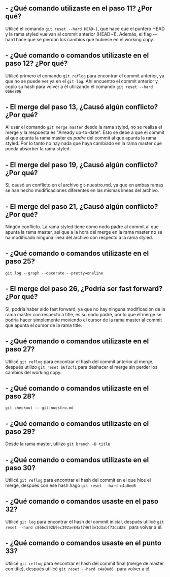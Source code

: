 ## - ¿Qué comando utilizaste en el paso 11? ¿Por qué?
Utilicé el comando `git reset --hard HEAD~1`, que hace que el puntero HEAD y la rama styled vuelvan al commit anterior (HEAD~1). Además, el flag --hard hace que se pierdan los cambios que hubiese en el working copy.

## - ¿Qué comando o comandos utilizaste en el paso 12? ¿Por qué?
Utilicé primero el comando `git reflog` para encontrar el commit anterior, ya que no se puede ver ya en el `git log`. Ahí encuentro el commit anterior y copio su hash para volver a él utilizando el comando `git reset --hard 0b6e806`

## - El merge del paso 13, ¿Causó algún conflicto? ¿Por qué?
Al usar el comando `git merge master` desde la rama styled, no se realiza el merge y la respuesta es "Already up-to-date". Esto se debe a que el commit al que apunta la rama master es *padre* del commit al que apunta la rama styled. Por lo tanto no hay nada que haya cambiado en la rama master que pueda absorber la rama styled.   


## - El merge del paso 19, ¿Causó algún conflicto? ¿Por qué?
Si, causó un  conflicto en el archivo git-nuestro.md, ya que en ambas ramas se han hecho modificaciones diferentes en las mismas líneas del archivo.

## - El merge del paso 21, ¿Causó algún conflicto? ¿Por qué?
Ningún conflicto. La rama styled tiene como nodo padre al commit al que apunta la rama master, así que a la hora del merge en la rama master no se ha modificado ninguna línea del archivo con respecto a la rama styled.

## - ¿Qué comando o comandos utilizaste en el paso 25?
`git log --graph --decorate --pretty=oneline`

## - El merge del paso 26, ¿Podría ser fast forward? ¿Por qué?
SI, podría haber sido fast forward, ya que no hay ninguna modificación de la rama master con respecto a title, es su nodo padre, por lo que el merge se podría hacer simplemente moviendo el cursor de la rama master al commit que apunta el cursor de la rama title.

## - ¿Qué comando o comandos utilizaste en el paso 27?
Utilicé `git reflog` para encontrar el hash del commit anterior al merge, después utilizo `git reset b6f2cf1` para deshacer el merge sin perder los cambios del working copy.

## - ¿Qué comando o comandos utilizaste en el paso 28?
`git checkout -- git-nuestro.md`

## - ¿Qué comando o comandos utilizaste en el paso 29?
Desde la rama master, utilizo `git branch -D title`

## - ¿Qué comando o comandos utilizaste en el paso 30?
Utilicé `git reflog` para encontrar el hash del commit en el que hice el merge, despues con ese hash hago `git reset --hard c4a0ed6`

## - ¿Qué comando o comandos usaste en el paso 32?
Utilicé `git log` para encontrar el hash del commit inicial, después utilicé `git reset --hard c866c592b9ec392ae84af746f3e1d3abf73dcd28
` para volver a él.

## - ¿Qué comando o comandos usaste en el punto 33?
Utilicé `git reflog` para encontrar el hash del commit final (merge de master con title), después utilicé `git reset --hard c4a0ed6
` para volver a él.
